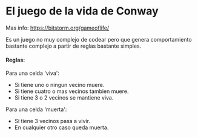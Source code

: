 # El juego de la vida de Conway
Mas info: https://bitstorm.org/gameoflife/

Es un juego no muy complejo de codear pero que genera comportamiento bastante complejo a partir de reglas bastante simples.

#### Reglas:
Para una celda 'viva':
  - Si tiene uno o ningun vecino muere.
  - Si tiene cuatro o mas vecinos tambien muere.
  - Si tiene 3 o 2 vecinos se mantiene viva.

Para una celda 'muerta':
  - Si tiene 3 vecinos pasa a vivir.
  - En cualquier otro caso queda muerta.
